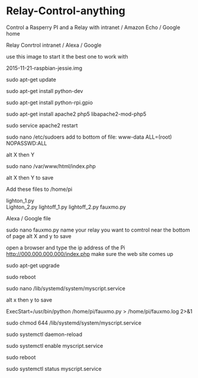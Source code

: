 # Relay-Control-anything
Control a Rasperry PI and a Relay with intranet / Amazon Echo / Google home 

Relay Conrtrol intranet / Alexa / Google

use this image to start it the best one to work with

2015-11-21-raspbian-jessie.img

sudo apt-get update 

sudo apt-get install python-dev

sudo apt-get install python-rpi.gpio

sudo apt-get install apache2 php5 libapache2-mod-php5

sudo service apache2 restart

sudo nano /etc/sudoers
 add to bottom of file:  www-data ALL=(root) NOPASSWD:ALL

alt X then Y

sudo nano /var/www/html/index.php

alt X then Y to save

Add these files to /home/pi 

lighton_1.py<br>
Lighton_2.py
lightoff_1.py
lightoff_2.py
fauxmo.py

Alexa / Google file

sudo nano fauxmo.py
name your relay you want to comtrol near the bottom of page
alt X and y to save

open a browser and type the ip address of the Pi 
http://000.000.000.000/index.php
make sure the web site comes up

sudo apt-get upgrade

sudo reboot

sudo nano /lib/systemd/system/myscript.service

alt x then y to save

ExecStart=/usr/bin/python /home/pi/fauxmo.py > /home/pi/fauxmo.log 2>&1

sudo chmod 644 /lib/systemd/system/myscript.service

sudo systemctl daemon-reload

sudo systemctl enable myscript.service

sudo reboot

sudo systemctl status myscript.service
